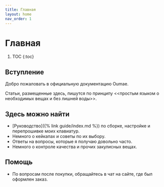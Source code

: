 ```yaml
---
title: Главная
layout: home
nav_order: 1
---
```


# Главная

1. TOC
{:toc}

## Вступление

Добро пожаловать в официальную документацию Oumae.

Статьи, размещенные здесь, пишутся по принципу <<простым языком о необходимых вещах и без лишней воды>>.

## Здесь можно найти

- [Руководство]({% link guide/index.md %}) по сборке, настройке и перепрошивке моих клавиатур.
- Немного о кейкапах и советы по их выбору.
- Ответы на вопросы, которые я получаю довольно часто.
- Немного о контроле качества и прочих закулисных вещах.

## Помощь

- По вопросам после покупки, обращайтесь в чат на сайте, где был оформлен заказ.
